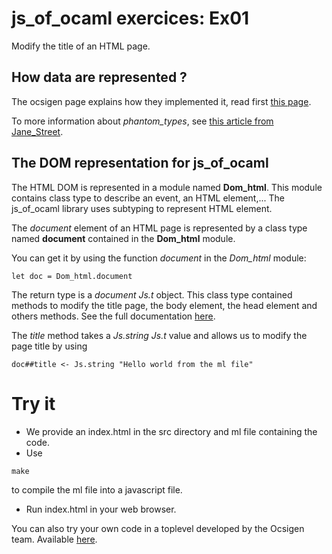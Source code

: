 # js_of_ocaml exercices: Ex01

Modify the title of an HTML page.

## How data are represented ?

The ocsigen page explains how they implemented it, read first [this
page](https://ocsigen.org/js_of_ocaml/2.7/manual/library).

To more information about *phantom_types*, see [this article from
Jane_Street](https://blogs.janestreet.com/howto-static-access-control-using-phantom-types/).

## The DOM representation for js_of_ocaml

The HTML DOM is represented in a module named **Dom_html**.
This module contains class type to describe an event, an HTML element,...
The js_of_ocaml library uses subtyping to represent HTML element.

The *document* element of an HTML page is represented by a class type named
**document** contained in the **Dom_html** module.

You can get it by using the function *document* in the *Dom_html* module:

```
let doc = Dom_html.document
```

The return type is a *document Js.t* object. This class type contained methods to
modify the title page, the body element, the head element and others methods.
See the full documentation
[here](https://ocsigen.org/js_of_ocaml/2.7/api/Dom_html.document-c).

The *title* method takes a *Js.string Js.t* value and allows us to modify the page title by using

```
doc##title <- Js.string "Hello world from the ml file"
```

# Try it

* We provide an index.html in the src directory and ml file containing the code.
* Use
```
make
```
to compile the ml file into a javascript file.
* Run index.html in your web browser.

You can also try your own code in a toplevel developed by the Ocsigen team.
Available [here](http://ocsigen.org/js_of_ocaml/2.7/files/toplevel/).
